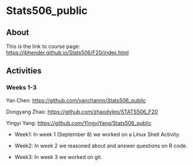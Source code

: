 # Stats506_public

## About

This is the link to course page: https://jbhender.github.io/Stats506/F20/index.html

## Activities 

### Weeks 1-3

Yan Chen: https://github.com/yanchannn/Stats506_public

Dongyang Zhao: https://github.com/zhaodyleo/STATS506_F20 

Yingyi Yang: https://github.com/YingyiYang/Stats506_public


* Week1: In week 1 (September 8) we worked on a Linux Shell Activity. 

* Week2: In week 2 we reasoned about and answer questions on R code.

* Week3: In week 3 we worked on git.

